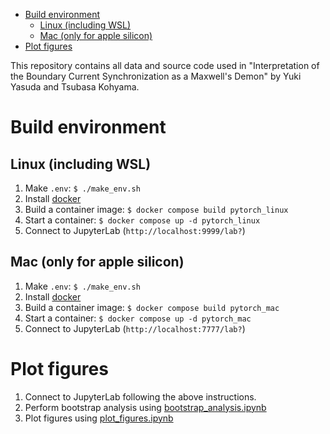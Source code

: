 - [Build environment](#build-environment)
  - [Linux (including WSL)](#linux-including-wsl)
  - [Mac (only for apple silicon)](#mac-only-for-apple-silicon)
- [Plot figures](#plot-figures)

This repository contains all data and source code used in "Interpretation of the Boundary Current Synchronization as a Maxwell's Demon" by Yuki Yasuda and Tsubasa Kohyama.

#  Build environment 

## Linux (including WSL)

1. Make `.env`: `$ ./make_env.sh`
2. Install [docker](https://www.docker.com)
3. Build a container image: `$ docker compose build pytorch_linux`
4. Start a container: `$ docker compose up -d pytorch_linux`
5. Connect to JupyterLab (`http://localhost:9999/lab?`)

## Mac (only for apple silicon)

1. Make `.env`: `$ ./make_env.sh`
2. Install [docker](https://www.docker.com)
3. Build a container image: `$ docker compose build pytorch_mac`
4. Start a container: `$ docker compose up -d pytorch_mac`
5. Connect to JupyterLab (`http://localhost:7777/lab?`)

# Plot figures

1. Connect to JupyterLab following the above instructions.
2. Perform bootstrap analysis using [bootstrap_analysis.ipynb](./python/notebooks/bootstrap_analysis.ipynb)
3. Plot figures using [plot_figures.ipynb](./python/notebooks/plot_figures.ipynb)